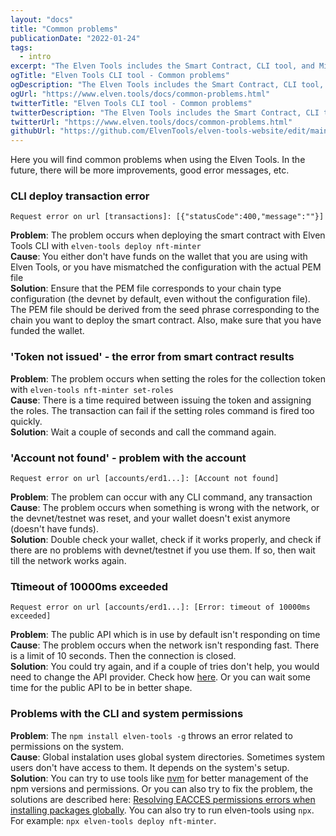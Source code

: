 ```yaml
---
layout: "docs"
title: "Common problems"
publicationDate: "2022-01-24"
tags:
  - intro
excerpt: "The Elven Tools includes the Smart Contract, CLI tool, and Minter Dapp for NFT launches. Every part of it can be used as a separate tool."
ogTitle: "Elven Tools CLI tool - Common problems"
ogDescription: "The Elven Tools includes the Smart Contract, CLI tool, and Minter Dapp for NFT launches. Every part of it can be used as a separate tool."
ogUrl: "https://www.elven.tools/docs/common-problems.html"
twitterTitle: "Elven Tools CLI tool - Common problems"
twitterDescription: "The Elven Tools includes the Smart Contract, CLI tool, and Minter Dapp for NFT launches. Every part of it can be used as a separate tool."
twitterUrl: "https://www.elven.tools/docs/common-problems.html"
githubUrl: "https://github.com/ElvenTools/elven-tools-website/edit/main/src/docs/common-problems.md"
---
```


Here you will find common problems when using the Elven Tools. In the future, there will be more improvements, good error messages, etc.

### CLI deploy transaction error

`Request error on url [transactions]: [{"statusCode":400,"message":""}]`

**Problem**: The problem occurs when deploying the smart contract with Elven Tools CLI with `elven-tools deploy nft-minter` \
**Cause**: You either don't have funds on the wallet that you are using with Elven Tools, or you have mismatched the configuration with the actual PEM file \
**Solution**: Ensure that the PEM file corresponds to your chain type configuration (the devnet by default, even without the configuration file). The PEM file should be derived from the seed phrase corresponding to the chain you want to deploy the smart contract. Also, make sure that you have funded the wallet.

### 'Token not issued' - the error from smart contract results

**Problem**: The problem occurs when setting the roles for the collection token with `elven-tools nft-minter set-roles` \
**Cause**: There is a time required between issuing the token and assigning the roles. The transaction can fail if the setting roles command is fired too quickly. \
**Solution**: Wait a couple of seconds and call the command again.

### 'Account not found' - problem with the account

`Request error on url [accounts/erd1...]: [Account not found]`

**Problem**: The problem can occur with any CLI command, any transaction  \
**Cause**: The problem occurs when something is wrong with the network, or the devnet/testnet was reset, and your wallet doesn't exist anymore (doesn't have funds).  \
**Solution**: Double check your wallet, check if it works properly, and check if there are no problems with devnet/testnet if you use them. If so, then wait till the network works again.

### Ttimeout of 10000ms exceeded

`Request error on url [accounts/erd1...]: [Error: timeout of 10000ms exceeded]`

**Problem**: The public API which is in use by default isn't responding on time  \
**Cause**: The problem occurs when the network isn't responding fast. There is a limit of 10 seconds. Then the connection is closed.  \
**Solution**: You could try again, and if a couple of tries don't help, you would need to change the API provider. Check how [here](https://www.elven.tools/docs/recipes.html#custom-api-endpoints). Or you can wait some time for the public API to be in better shape.

### Problems with the CLI and system permissions

**Problem**: The `npm install elven-tools -g` throws an error related to permissions on the system.  \
**Cause**: Global instalation uses global system directories. Sometimes system users don't have access to them. It depends on the system's setup.  \
**Solution**: You can try to use tools like [nvm](https://github.com/nvm-sh/nvm) for better management of the npm versions and permissions. Or you can also try to fix the problem, the solutions are described here: [Resolving EACCES permissions errors when installing packages globally](https://docs.npmjs.com/resolving-eacces-permissions-errors-when-installing-packages-globally). You can also try to run elven-tools using `npx`. For example: `npx elven-tools deploy nft-minter`.
